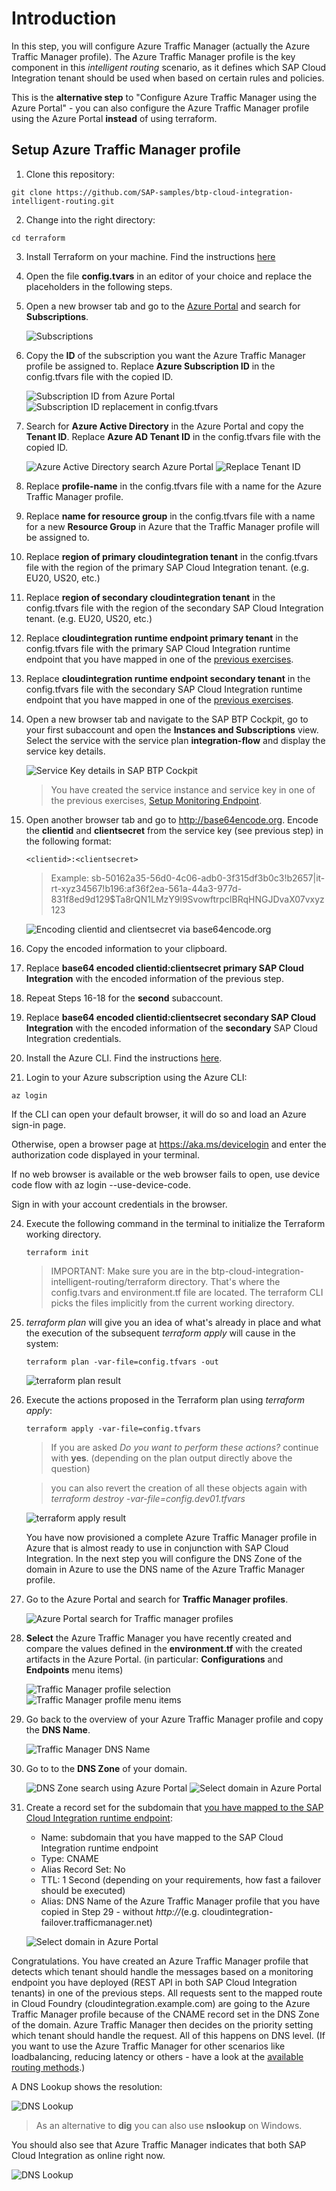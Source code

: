 # Introduction

In this step, you will configure Azure Traffic Manager (actually the Azure Traffic Manager profile). The Azure Traffic Manager profile is the key component in this *intelligent routing* scenario, as it defines which SAP Cloud Integration tenant should be used when based on certain rules and policies. 

This is the **alternative step** to "Configure Azure Traffic Manager using the Azure Portal" - you can also configure the Azure Traffic Manager profile using the Azure Portal **instead** of using terraform. 

## Setup Azure Traffic Manager profile

1. Clone this repository: 

```console
git clone https://github.com/SAP-samples/btp-cloud-integration-intelligent-routing.git
```

2. Change into the right directory: 

```console
cd terraform
```
3. Install Terraform on your machine. Find the instructions [here](https://learn.hashicorp.com/tutorials/terraform/install-cli#install-terraform)  

6. Open the file **config.tvars** in an editor of your choice and replace the placeholders in the following steps. 

7. Open a new browser tab and go to the [Azure Portal](http://portal.azure.com) and search for **Subscriptions**.

    ![Subscriptions](./images/01.png)

8. Copy the **ID** of the subscription you want the Azure Traffic Manager profile be assigned to. Replace **Azure Subscription ID** in the config.tfvars file with the copied ID. 
   
    ![Subscription ID from Azure Portal](./images/02.png)
    ![Subscription ID replacement in config.tfvars](./images/03.png)

9.  Search for **Azure Active Directory** in the Azure Portal and copy the **Tenant ID**. Replace **Azure AD Tenant ID** in the config.tfvars file with the copied ID. 

    ![Azure Active Directory search Azure Portal](./images/04.png)
    ![Replace Tenant ID](./images/05.png)

10. Replace **profile-name** in the config.tfvars file with a name for the Azure Traffic Manager profile. 

11. Replace **name for resource group** in the config.tfvars file with a name for a new **Resource Group** in Azure that the Traffic Manager profile will be assigned to. 

12. Replace **region of primary cloudintegration tenant** in the config.tfvars file with the region of the primary SAP Cloud Integration tenant. (e.g. EU20, US20, etc.)

13. Replace **region of secondary cloudintegration tenant** in the config.tfvars file with the region of the secondary SAP Cloud Integration tenant. (e.g. EU20, US20, etc.)

14. Replace **cloudintegration runtime endpoint primary tenant** in the config.tfvars file with the primary SAP Cloud Integration runtime endpoint that you have mapped in one of the [previous exercises](../03-MapCustomDomainRoutes/README.md#endpointmapping). 

15. Replace **cloudintegration runtime endpoint secondary tenant** in the config.tfvars file with the secondary SAP Cloud Integration runtime endpoint that you have mapped in one of the [previous exercises](../03-MapCustomDomainRoutes/README.md#endpointmapping). 

16. Open a new browser tab and navigate to the SAP BTP Cockpit, go to your first subaccount and open the **Instances and Subscriptions** view. Select the service with the service plan **integration-flow** and display the service key details. 

    ![Service Key details in SAP BTP Cockpit](./images/06.png)

    > You have created the service instance and service key in one of the previous exercises, [Setup Monitoring Endpoint](../02-SetupMonitoringEndpoint/README.md#servicekey).

17. Open another browser tab and go to <http://base64encode.org>. Encode the **clientid** and **clientsecret** from the service key (see previous step) in the following format: 

    ```
    <clientid>:<clientsecret>
    ```

    > Example: sb-50162a35-56d0-4c06-adb0-3f315df3b0c3!b2657|it-rt-xyz34567!b196:af36f2ea-561a-44a3-977d-831f8ed9d129$Ta8rQN1LMzY9l9SvowftrpclBRqHNGJDvaX07vxyz123

    ![Encoding clientid and clientsecret via base64encode.org](./images/07.png)


18. Copy the encoded information to your clipboard. 

19. Replace **base64 encoded clientid:clientsecret primary SAP Cloud Integration** with the encoded information of the previous step. 

20. Repeat Steps 16-18 for the **second** subaccount. 
    
21. Replace **base64 encoded clientid:clientsecret secondary SAP Cloud Integration** with the encoded information of the **secondary** SAP Cloud Integration credentials. 
   
22. Install the Azure CLI. Find the instructions [here](https://docs.microsoft.com/en-us/cli/azure/install-azure-cli). 
23. Login to your Azure subscription using the Azure CLI: 

```console
az login
```
If the CLI can open your default browser, it will do so and load an Azure sign-in page.

Otherwise, open a browser page at https://aka.ms/devicelogin and enter the authorization code displayed in your terminal.

If no web browser is available or the web browser fails to open, use device code flow with az login --use-device-code.

Sign in with your account credentials in the browser.

24. Execute the following command in the terminal to initialize the Terraform working directory.

    ```console
    terraform init
    ```

    > IMPORTANT: Make sure you are in the btp-cloud-integration-intelligent-routing/terraform directory. That's where the config.tvars and environment.tf file are located. The terraform CLI picks the files implicitly from the current working directory. 

25. *terraform plan* will give you an idea of what's already in place and what the execution of the subsequent *terraform apply* will cause in the system: 

    ```console
    terraform plan -var-file=config.tfvars -out 
    ```

    ![terraform plan result](./images/08.png)

26. Execute the actions proposed in the Terraform plan using *terraform apply*:

    ```console
    terraform apply -var-file=config.tfvars
    ```

    > If you are asked *Do you want to perform these actions?* continue with **yes**. (depending on the plan output directly above the question)

    > you can also revert the creation of all these objects again with *terraform destroy -var-file=config.dev01.tfvars*

    ![terraform apply result](./images/09.png)

    You have now provisioned a complete Azure Traffic Manager profile in Azure that is almost ready to use in conjunction with SAP Cloud Integration. In the next step you will configure the DNS Zone of the domain in Azure to use the DNS name of the Azure Traffic Manager profile. 

27. Go to the Azure Portal and search for **Traffic Manager profiles**.

    ![Azure Portal search for Traffic manager profiles](./images/10.png)

28. **Select** the Azure Traffic Manager you have recently created and compare the values defined in the **environment.tf** with the created artifacts in the Azure Portal. (in particular: **Configurations** and **Endpoints** menu items)

    ![Traffic Manager profile selection](./images/11.png)
    ![Traffic Manager profile menu items](./images/12.png)

29. Go back to the overview of your Azure Traffic Manager profile and copy the **DNS Name**. 

    ![Traffic Manager DNS Name](./images/13.png)

30. Go to to the **DNS Zone** of your domain. 

    ![DNS Zone search using Azure Portal](./images/14.png)
    ![Select domain in Azure Portal](./images/15.png)

31. Create a record set for the subdomain that [you have mapped to the SAP Cloud Integration runtime endpoint](../03-MapCustomDomainRoutes/README.md#endpointmapping): 

    - Name: subdomain that you have mapped to the SAP Cloud Integration runtime endpoint
    - Type: CNAME
    - Alias Record Set: No
    - TTL: 1 Second (depending on your requirements, how fast a failover should be executed)
    - Alias: DNS Name of the Azure Traffic Manager profile that you have copied in Step 29 - without *http://*(e.g. cloudintegration-failover.trafficmanager.net)

    ![Select domain in Azure Portal](./images/16.png)

Congratulations. You have created an Azure Traffic Manager profile that detects which tenant should handle the messages based on a monitoring endpoint you have deployed (REST API in both SAP Cloud Integration tenants) in one of the previous steps. All requests sent to the mapped route in Cloud Foundry (cloudintegration.example.com) are going to the Azure Traffic Manager profile because of the CNAME record set in the DNS Zone of the domain. Azure Traffic Manager then decides on the priority setting which tenant should handle the request. All of this happens on DNS level. (If you want to use the Azure Traffic Manager for other scenarios like loadbalancing, reducing latency or others - have a look at the [available routing methods](https://docs.microsoft.com/en-us/azure/traffic-manager/traffic-manager-routing-methods).)

A DNS Lookup shows the resolution: 

![DNS Lookup](./images/17.png)

> As an alternative to **dig** you can also use **nslookup** on Windows. 

You should also see that Azure Traffic Manager indicates that both SAP Cloud Integration as online right now. 

![DNS Lookup](./images/18.png)
